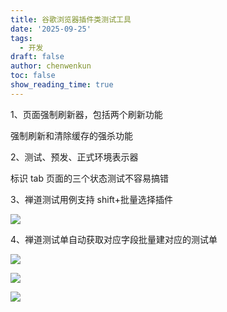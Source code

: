 ```yaml
---
title: 谷歌浏览器插件类测试工具
date: '2025-09-25'
tags:
  - 开发
draft: false
author: chenwenkun
toc: false
show_reading_time: true
---
```

1、页面强制刷新器，包括两个刷新功能

强制刷新和清除缓存的强杀功能

2、测试、预发、正式环境表示器

标识 tab 页面的三个状态测试不容易搞错

3、禅道测试用例支持 shift+批量选择插件

![](https://prod-files-secure.s3.us-west-2.amazonaws.com/c205fb54-92b2-4987-8be3-972b67d27acc/7ca8990d-2ef0-4ad6-8256-c807dbb8b3d5/image.png?X-Amz-Algorithm=AWS4-HMAC-SHA256&X-Amz-Content-Sha256=UNSIGNED-PAYLOAD&X-Amz-Credential=ASIAZI2LB466VKIYOLS4%2F20251015%2Fus-west-2%2Fs3%2Faws4_request&X-Amz-Date=20251015T005127Z&X-Amz-Expires=3600&X-Amz-Security-Token=IQoJb3JpZ2luX2VjEMH%2F%2F%2F%2F%2F%2F%2F%2F%2F%2FwEaCXVzLXdlc3QtMiJGMEQCIDDt4xE29PY8hs4xoiGiSIVf2kT%2FahEqkhYK6Mo375WPAiAYweUxc5576sK5qRUb3UBzt%2BDq%2BQjiC2pBqEACpbCy3Sr%2FAwhqEAAaDDYzNzQyMzE4MzgwNSIMA1CoRdV1ovT0Xj4fKtwDNFC9ekAo0PpXZd1JDGd%2B8%2BiWjmOw9D4h90oi30Gq0tIgCbrj%2BRafGOA%2BYCGiF9T9Ux36S1nBU9foeqgJvHpKbezgduP8DV70fdKCo8VkU7HsQYxTvO%2Fu7YXVjyADxXo6CtCoj1ft7rBU03%2BzwToFyhk8IcpzW76o6Km5mPlsJ9CQJCeEw2wiYarpAPmM9ibsWxAjDIQXHEoocklR87ags0b2s%2B%2FnyMJJDrwseBCXeopjJOAp2ZtZSxqkzgFE%2Fk%2F52yQCW7JmreBYkUGR39hVEIjgJxDtDBrFxosGxdCf9TBfbNVM3Gji7uQqDSbWEg%2FHEbUSMUuzg3lzLg5pYCAhW9koG76oHspImSVJRkkA%2FO1zbcjmsRI7BhnRylTnBb7afGlmqVdsDPy%2FiJr3qemBJ43%2BqTMjNXizcT6egYn%2Fqntc%2BPLIEqS9slnvSuTMDk8%2FbxHdmPP5IGKDRBsdJ5hZcKTyDsx%2FrTqnCEVH8oAN3SJ1mxjr%2B5KO3qYdGScu8r1MEr14x5T%2F8rx%2F%2F9pgSx5%2BmjPB8FStjjh54EdU1P0yvPNwfqTzTDGa6CP7ccJ8yhIuFvGVjXfy3v8w3Er7Sqj%2FXE7tfKRwx20nEehRssNGheOXRyWe76rtilz5uyswrdy7xwY6pgGzWDqw%2Fn20%2BzmBhrjRw%2BVzSvUvdSW2zSpGhM1VbKXFIbvBfOS9Qm8xla4jcS%2FGFy7jZLyOX8vlyun73NmCrYQVnqmnB5%2BS%2BGjIcK6pqPNqGLbBV9REHO9v1ZUqc6rO8ekwquLLULlpankkLhtG1A8%2Fl77iLBx3pHKJTmhKDcxGovFj1Bew0OGz%2BombXrHRYG26Keeg2QUxNdUI8mZiF%2BkzPeWdLTxa&X-Amz-Signature=96d0ea34b9d5a10d32c9e47dc9621c4071b052fa5569cf7a9c5b884a82a353a4&X-Amz-SignedHeaders=host&x-amz-checksum-mode=ENABLED&x-id=GetObject)

4、禅道测试单自动获取对应字段批量建对应的测试单

![](https://prod-files-secure.s3.us-west-2.amazonaws.com/c205fb54-92b2-4987-8be3-972b67d27acc/1ea39b01-dd1c-4a56-bb09-4fe87447f5c7/image.png?X-Amz-Algorithm=AWS4-HMAC-SHA256&X-Amz-Content-Sha256=UNSIGNED-PAYLOAD&X-Amz-Credential=ASIAZI2LB466VKIYOLS4%2F20251015%2Fus-west-2%2Fs3%2Faws4_request&X-Amz-Date=20251015T005127Z&X-Amz-Expires=3600&X-Amz-Security-Token=IQoJb3JpZ2luX2VjEMH%2F%2F%2F%2F%2F%2F%2F%2F%2F%2FwEaCXVzLXdlc3QtMiJGMEQCIDDt4xE29PY8hs4xoiGiSIVf2kT%2FahEqkhYK6Mo375WPAiAYweUxc5576sK5qRUb3UBzt%2BDq%2BQjiC2pBqEACpbCy3Sr%2FAwhqEAAaDDYzNzQyMzE4MzgwNSIMA1CoRdV1ovT0Xj4fKtwDNFC9ekAo0PpXZd1JDGd%2B8%2BiWjmOw9D4h90oi30Gq0tIgCbrj%2BRafGOA%2BYCGiF9T9Ux36S1nBU9foeqgJvHpKbezgduP8DV70fdKCo8VkU7HsQYxTvO%2Fu7YXVjyADxXo6CtCoj1ft7rBU03%2BzwToFyhk8IcpzW76o6Km5mPlsJ9CQJCeEw2wiYarpAPmM9ibsWxAjDIQXHEoocklR87ags0b2s%2B%2FnyMJJDrwseBCXeopjJOAp2ZtZSxqkzgFE%2Fk%2F52yQCW7JmreBYkUGR39hVEIjgJxDtDBrFxosGxdCf9TBfbNVM3Gji7uQqDSbWEg%2FHEbUSMUuzg3lzLg5pYCAhW9koG76oHspImSVJRkkA%2FO1zbcjmsRI7BhnRylTnBb7afGlmqVdsDPy%2FiJr3qemBJ43%2BqTMjNXizcT6egYn%2Fqntc%2BPLIEqS9slnvSuTMDk8%2FbxHdmPP5IGKDRBsdJ5hZcKTyDsx%2FrTqnCEVH8oAN3SJ1mxjr%2B5KO3qYdGScu8r1MEr14x5T%2F8rx%2F%2F9pgSx5%2BmjPB8FStjjh54EdU1P0yvPNwfqTzTDGa6CP7ccJ8yhIuFvGVjXfy3v8w3Er7Sqj%2FXE7tfKRwx20nEehRssNGheOXRyWe76rtilz5uyswrdy7xwY6pgGzWDqw%2Fn20%2BzmBhrjRw%2BVzSvUvdSW2zSpGhM1VbKXFIbvBfOS9Qm8xla4jcS%2FGFy7jZLyOX8vlyun73NmCrYQVnqmnB5%2BS%2BGjIcK6pqPNqGLbBV9REHO9v1ZUqc6rO8ekwquLLULlpankkLhtG1A8%2Fl77iLBx3pHKJTmhKDcxGovFj1Bew0OGz%2BombXrHRYG26Keeg2QUxNdUI8mZiF%2BkzPeWdLTxa&X-Amz-Signature=8eb3712139962cc4912e4e35135228df1b867053c19a89a3036624a7a0cba861&X-Amz-SignedHeaders=host&x-amz-checksum-mode=ENABLED&x-id=GetObject)

![](https://prod-files-secure.s3.us-west-2.amazonaws.com/c205fb54-92b2-4987-8be3-972b67d27acc/fa727f1d-546c-42aa-9508-d8d3d1275bcd/image.png?X-Amz-Algorithm=AWS4-HMAC-SHA256&X-Amz-Content-Sha256=UNSIGNED-PAYLOAD&X-Amz-Credential=ASIAZI2LB466VKIYOLS4%2F20251015%2Fus-west-2%2Fs3%2Faws4_request&X-Amz-Date=20251015T005127Z&X-Amz-Expires=3600&X-Amz-Security-Token=IQoJb3JpZ2luX2VjEMH%2F%2F%2F%2F%2F%2F%2F%2F%2F%2FwEaCXVzLXdlc3QtMiJGMEQCIDDt4xE29PY8hs4xoiGiSIVf2kT%2FahEqkhYK6Mo375WPAiAYweUxc5576sK5qRUb3UBzt%2BDq%2BQjiC2pBqEACpbCy3Sr%2FAwhqEAAaDDYzNzQyMzE4MzgwNSIMA1CoRdV1ovT0Xj4fKtwDNFC9ekAo0PpXZd1JDGd%2B8%2BiWjmOw9D4h90oi30Gq0tIgCbrj%2BRafGOA%2BYCGiF9T9Ux36S1nBU9foeqgJvHpKbezgduP8DV70fdKCo8VkU7HsQYxTvO%2Fu7YXVjyADxXo6CtCoj1ft7rBU03%2BzwToFyhk8IcpzW76o6Km5mPlsJ9CQJCeEw2wiYarpAPmM9ibsWxAjDIQXHEoocklR87ags0b2s%2B%2FnyMJJDrwseBCXeopjJOAp2ZtZSxqkzgFE%2Fk%2F52yQCW7JmreBYkUGR39hVEIjgJxDtDBrFxosGxdCf9TBfbNVM3Gji7uQqDSbWEg%2FHEbUSMUuzg3lzLg5pYCAhW9koG76oHspImSVJRkkA%2FO1zbcjmsRI7BhnRylTnBb7afGlmqVdsDPy%2FiJr3qemBJ43%2BqTMjNXizcT6egYn%2Fqntc%2BPLIEqS9slnvSuTMDk8%2FbxHdmPP5IGKDRBsdJ5hZcKTyDsx%2FrTqnCEVH8oAN3SJ1mxjr%2B5KO3qYdGScu8r1MEr14x5T%2F8rx%2F%2F9pgSx5%2BmjPB8FStjjh54EdU1P0yvPNwfqTzTDGa6CP7ccJ8yhIuFvGVjXfy3v8w3Er7Sqj%2FXE7tfKRwx20nEehRssNGheOXRyWe76rtilz5uyswrdy7xwY6pgGzWDqw%2Fn20%2BzmBhrjRw%2BVzSvUvdSW2zSpGhM1VbKXFIbvBfOS9Qm8xla4jcS%2FGFy7jZLyOX8vlyun73NmCrYQVnqmnB5%2BS%2BGjIcK6pqPNqGLbBV9REHO9v1ZUqc6rO8ekwquLLULlpankkLhtG1A8%2Fl77iLBx3pHKJTmhKDcxGovFj1Bew0OGz%2BombXrHRYG26Keeg2QUxNdUI8mZiF%2BkzPeWdLTxa&X-Amz-Signature=1f4d36e27ee0a6d93307914f2f2c9c9d3bf0d2e4e095577a054c7c81e0820852&X-Amz-SignedHeaders=host&x-amz-checksum-mode=ENABLED&x-id=GetObject)

![](https://prod-files-secure.s3.us-west-2.amazonaws.com/c205fb54-92b2-4987-8be3-972b67d27acc/2a374ca8-3be3-4978-8ee1-2331f1db0267/image.png?X-Amz-Algorithm=AWS4-HMAC-SHA256&X-Amz-Content-Sha256=UNSIGNED-PAYLOAD&X-Amz-Credential=ASIAZI2LB466VKIYOLS4%2F20251015%2Fus-west-2%2Fs3%2Faws4_request&X-Amz-Date=20251015T005127Z&X-Amz-Expires=3600&X-Amz-Security-Token=IQoJb3JpZ2luX2VjEMH%2F%2F%2F%2F%2F%2F%2F%2F%2F%2FwEaCXVzLXdlc3QtMiJGMEQCIDDt4xE29PY8hs4xoiGiSIVf2kT%2FahEqkhYK6Mo375WPAiAYweUxc5576sK5qRUb3UBzt%2BDq%2BQjiC2pBqEACpbCy3Sr%2FAwhqEAAaDDYzNzQyMzE4MzgwNSIMA1CoRdV1ovT0Xj4fKtwDNFC9ekAo0PpXZd1JDGd%2B8%2BiWjmOw9D4h90oi30Gq0tIgCbrj%2BRafGOA%2BYCGiF9T9Ux36S1nBU9foeqgJvHpKbezgduP8DV70fdKCo8VkU7HsQYxTvO%2Fu7YXVjyADxXo6CtCoj1ft7rBU03%2BzwToFyhk8IcpzW76o6Km5mPlsJ9CQJCeEw2wiYarpAPmM9ibsWxAjDIQXHEoocklR87ags0b2s%2B%2FnyMJJDrwseBCXeopjJOAp2ZtZSxqkzgFE%2Fk%2F52yQCW7JmreBYkUGR39hVEIjgJxDtDBrFxosGxdCf9TBfbNVM3Gji7uQqDSbWEg%2FHEbUSMUuzg3lzLg5pYCAhW9koG76oHspImSVJRkkA%2FO1zbcjmsRI7BhnRylTnBb7afGlmqVdsDPy%2FiJr3qemBJ43%2BqTMjNXizcT6egYn%2Fqntc%2BPLIEqS9slnvSuTMDk8%2FbxHdmPP5IGKDRBsdJ5hZcKTyDsx%2FrTqnCEVH8oAN3SJ1mxjr%2B5KO3qYdGScu8r1MEr14x5T%2F8rx%2F%2F9pgSx5%2BmjPB8FStjjh54EdU1P0yvPNwfqTzTDGa6CP7ccJ8yhIuFvGVjXfy3v8w3Er7Sqj%2FXE7tfKRwx20nEehRssNGheOXRyWe76rtilz5uyswrdy7xwY6pgGzWDqw%2Fn20%2BzmBhrjRw%2BVzSvUvdSW2zSpGhM1VbKXFIbvBfOS9Qm8xla4jcS%2FGFy7jZLyOX8vlyun73NmCrYQVnqmnB5%2BS%2BGjIcK6pqPNqGLbBV9REHO9v1ZUqc6rO8ekwquLLULlpankkLhtG1A8%2Fl77iLBx3pHKJTmhKDcxGovFj1Bew0OGz%2BombXrHRYG26Keeg2QUxNdUI8mZiF%2BkzPeWdLTxa&X-Amz-Signature=005d743492e2c51c447aa9646948d838826add261a121300f05c408ad0037da0&X-Amz-SignedHeaders=host&x-amz-checksum-mode=ENABLED&x-id=GetObject)
